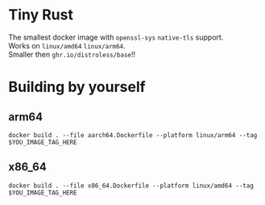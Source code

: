 # Tiny Rust
The smallest docker image with `openssl-sys` `native-tls` support.  
Works on `linux/amd64` `linux/arm64`.  
Smaller then `ghr.io/distroless/base`!!
# Building by yourself
## arm64
`docker build . --file aarch64.Dockerfile --platform linux/arm64 --tag $YOU_IMAGE_TAG_HERE`
## x86_64
`docker build . --file x86_64.Dockerfile --platform linux/amd64 --tag $YOU_IMAGE_TAG_HERE`
